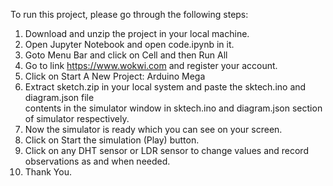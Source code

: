 To run this project, please go through the following steps: <br>
1. Download and unzip the project in your local machine.<br>
2. Open Jupyter Notebook and open code.ipynb in it.<br>
3. Goto Menu Bar and click on Cell and then Run All<br>
4. Go to link https://www.wokwi.com and register your account.<br>
5. Click on Start A New Project: Arduino Mega<br>
6. Extract sketch.zip in your local system and paste the sktech.ino and diagram.json file<br>
contents in the simulator window in sktech.ino and diagram.json section of simulator
respectively.<br>
7. Now the simulator is ready which you can see on your screen.<br>
8. Click on Start the simulation (Play) button.<br>
9. Click on any DHT sensor or LDR sensor to change values and record observations as and
when needed.<br>
10. Thank You.<br>
